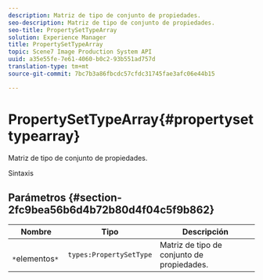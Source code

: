 ```yaml
---
description: Matriz de tipo de conjunto de propiedades.
seo-description: Matriz de tipo de conjunto de propiedades.
seo-title: PropertySetTypeArray
solution: Experience Manager
title: PropertySetTypeArray
topic: Scene7 Image Production System API
uuid: a35e55fe-7e61-4060-b0c2-93b551ad757d
translation-type: tm+mt
source-git-commit: 7bc7b3a86fbcdc57cfdc31745fae3afc06e44b15

---
```



# PropertySetTypeArray{#propertysettypearray}

Matriz de tipo de conjunto de propiedades.

Sintaxis

## Parámetros {#section-2fc9bea56b6d4b72b80d4f04c5f9b862}

| Nombre | Tipo | Descripción |
|---|---|---|
| ` *`elementos`*` | `types:PropertySetType` | Matriz de tipo de conjunto de propiedades. |

